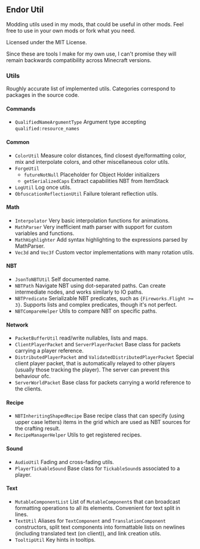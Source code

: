 ## Endor Util

Modding utils used in my mods, that could be useful in other mods.
Feel free to use in your own mods or fork what you need.

Licensed under the MIT License.

Since these are tools I make for my own use, I can't promise they will remain
backwards compatibility across Minecraft versions.

### Utils
Roughly accurate list of implemented utils. Categories correspond to packages in the source code.

#### Commands
- `QualifiedNameArgumentType` Argument type accepting `qualified:resource_names`

#### Common
- `ColorUtil` Measure color distances, find closest dye/formatting color, mix and interpolate colors, and other miscellaneous color utils.
- `ForgeUtil`
  - `futureNotNull` Placeholder for Object Holder initializers
  - `getSerializedCaps` Extract capabilities NBT from ItemStack
- `LogUtil` Log once utils.
- `ObfuscationReflectionUtil` Failure tolerant reflection utils.

#### Math
- `Interpolator` Very basic interpolation functions for animations.
- `MathParser` Very inefficient math parser with support for custom variables and functions.
- `MathHighlighter` Add syntax highlighting to the expressions parsed by MathParser.
- `Vec3d` and `Vec3f` Custom vector implementations with many rotation utils.

#### NBT
- `JsonToNBTUtil` Self documented name.
- `NBTPath` Navigate NBT using dot-separated paths. Can create intermediate nodes, and works similarly to IO paths.
- `NBTPredicate` Serializable NBT predicates, such as `{Fireworks.Flight >= 3}`. Supports lists and complex predicates, though it's not perfect.
- `NBTCompareHelper` Utils to compare NBT on specific paths.

#### Network
- `PacketBufferUtil` read/write nullables, lists and maps.
- `ClientPlayerPacket` and `ServerPlayerPacket` Base class for packets carrying a player reference.
- `DistributedPlayerPacket` and `ValidatedDistributedPlayerPacket` Special client player packet, that is automatically relayed to other players (usually those tracking the player). The server can prevent this behaviour ofc.
- `ServerWorldPacket` Base class for packets carrying a world reference to the clients.

#### Recipe
- `NBTInheritingShapedRecipe` Base recipe class that can specify (using upper case letters) items in the grid which are used as NBT sources for the crafting result.
- `RecipeManagerHelper` Utils to get registered recipes.

#### Sound
- `AudioUtil` Fading and cross-fading utils.
- `PlayerTickableSound` Base class for `TickableSound`s associated to a player.

#### Text
- `MutableComponentList` List of `MutableComponent`s that can broadcast formatting operations to all its elements. Convenient for text split in lines.
- `TextUtil` Aliases for `TextComponent` and `TranslationComponent` constructors, split text components into formattable lists on newlines (including translated text (on client)), and link creation utils.
- `TooltipUtil` Key hints in tooltips.